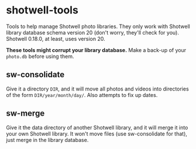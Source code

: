 # shotwell-tools
Tools to help manage Shotwell photo libraries.
They only work with Shotwell library database schema version 20 (don't worry, they'll check for you).
Shotwell 0.18.0, at least, uses version 20.

**These tools might corrupt your library database.**
Make a back-up of your `photo.db` before using them.

## sw-consolidate
Give it a directory `DIR`, and it will move all photos and videos into directories of the form `DIR/year/month/day/`.
Also attempts to fix up dates.

## sw-merge
Give it the data directory of another Shotwell library, and it will merge it into your own Shotwell library.
It won't move files (use sw-consolidate for that), just merge in the library database.
